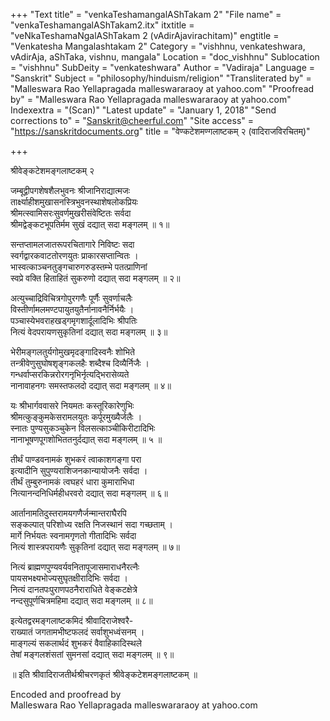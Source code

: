 +++
"Text title" = "venkaTeshamangalAShTakam 2"
"File name" = "venkaTeshamangalAShTakam2.itx"
itxtitle = "veNkaTeshamaNgalAShTakam 2 (vAdirAjavirachitam)"
engtitle = "Venkatesha Mangalashtakam 2"
Category = "vishhnu, venkateshwara, vAdirAja, aShTaka, vishnu, mangala"
Location = "doc_vishhnu"
Sublocation = "vishhnu"
SubDeity = "venkateshwara"
Author = "Vadiraja"
Language = "Sanskrit"
Subject = "philosophy/hinduism/religion"
"Transliterated by" = "Malleswara Rao Yellapragada malleswararaoy at yahoo.com"
"Proofread by" = "Malleswara Rao Yellapragada malleswararaoy at yahoo.com"
Indexextra = "(Scan)"
"Latest update" = "January 1, 2018"
"Send corrections to" = "Sanskrit@cheerful.com"
"Site access" = "https://sanskritdocuments.org"
title = "वेण्कटेशमण्गलाष्टकम् २ (वादिराजविरचितम्)"

+++
  
 श्रीवेङ्कटेशमङ्गलाष्टकम् २   
  
जम्बूद्वीपगशेषशैलभुवनः श्रीजानिराद्यात्मजः  
     तार्क्ष्याहीशमुखासनस्त्रिभुवनस्थाशेषलोकप्रियः  
श्रीमत्स्वामिसरःसुवर्णमुखरीसंवेष्टितः सर्वदा  
     श्रीमद्वेङ्कटभूपतिर्मम सुखं दद्यात् सदा मङ्गलम् ॥ १॥  
  
सन्तप्तामलजातरूपरचितागारे निविष्टः सदा  
     स्वर्गद्वारकवाटतोरणयुतः प्राकारसप्तान्वितः ।  
भास्वत्काञ्चनतुङ्गचारुगरुडस्तम्भे पतत्प्राणिनां  
     स्वप्रे वक्ति हिताहितं सुकरुणो दद्यात् सदा मङ्गलम् ॥ २॥  
  
अत्युच्चाद्रिविचित्रगोपुरगणैः पूर्णैः सुवर्णाचलैः  
     विस्तीर्णामलमण्टपायुतयुतैर्नानावनैर्निर्भयैः ।  
पञ्चास्येभवराहखड्गमृगशार्दूलादिभिः श्रीपतिः  
     नित्यं वेदपरायणसुकृतिनां दद्यात् सदा मङ्गलम् ॥ ३॥  
  
भेरीमङ्गलतुर्यगोमुखमृदङ्गादिस्वनैः शोभिते  
     तन्त्रीवेणुसुघोषशृङ्गकलहैः शब्दैश्च दिव्यैर्निजैः ।  
गन्धर्वाप्सरकिन्नरोरगनृभिर्नृत्यद्भिरासेव्यते  
     नानावाहनगः समस्तफलदो दद्यात् सदा मङ्गलम् ॥ ४॥  
  
यः श्रीभार्गववासरे नियमतः कस्तूरिकारेणुभिः  
     श्रीमत्कुङ्कुमकेसरामलयुतः कर्पूरमुख्यैर्जलैः ।  
स्नातः पुण्यसुकञ्चुकेन विलसत्काञ्चीकिरीटादिभिः  
     नानाभूषणपूगशोभिततनुर्दद्यात् सदा मङ्गलम् ॥ ५ ॥  
  
तीर्थं पाण्डवनामकं शुभकरं त्वाकाशगङ्गा परा  
     इत्यादीनि सुपुण्यराशिजनकान्यायोजनैः सर्वदा ।  
तीर्थं तुम्बुरुनामकं त्वघहरं धारा कुमाराभिधा  
     नित्यानन्दनिधिर्महीधरवरो दद्यात् सदा मङ्गलम् ॥ ६॥  
  
आर्तानामतिदुस्तरामयगणैर्जन्मान्तराघैरपि  
     सङ्कल्पात् परिशोध्य रक्षति निजस्थानं सदा गच्छताम् ।  
मार्गे निर्भयतः स्वनामगृणतो गीतादिभिः सर्वदा  
     नित्यं शास्त्रपरायणैः सुकृतिनां दद्यात् सदा मङ्गलम् ॥ ७॥  
  
नित्यं ब्राह्मणपुण्यवर्यवनितापूजासमाराधनैरत्नैः  
     पायसभक्ष्यभोज्यसुघृतक्षीरादिभिः सर्वदा ।  
नित्यं दानतपःपुराणपठनैराराधिते वेङ्कटक्षेत्रे  
     नन्दसुपूर्णचित्रमहिमा दद्यात् सदा मङ्गलम् ॥ ८॥  
  
इत्येतद्वरमङ्गलाष्टकमिदं श्रीवादिराजेश्वरै-  
     राख्यातं जगतामभीष्टफलदं सर्वाशुभध्वंसनम् ।  
माङ्गल्यं सकलार्थदं शुभकरं वैवाहिकादिस्थले  
     तेषां मङ्गलशंसतां सुमनसां दद्यात् सदा मङ्गलम् ॥ ९॥  
  
॥ इति श्रीवादिराजतीर्थश्रीचरणकृतं श्रीवेङ्कटेशमङ्गलाष्टकम् ॥  
  
  
Encoded and proofread by  
Malleswara Rao Yellapragada malleswararaoy at yahoo.com  
  
